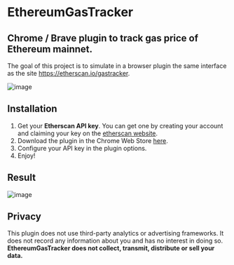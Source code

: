 # EthereumGasTracker
## Chrome / Brave plugin to track gas price of Ethereum mainnet.

The goal of this project is to simulate in a browser plugin the same interface as the site https://etherscan.io/gastracker.

![image](https://user-images.githubusercontent.com/23320254/217003398-7f8b54b1-5de2-4e3e-9688-5b0b3cb3a065.png)

## Installation

1. Get your **Etherscan API key**. You can get one by creating your account and claiming your key on the [etherscan website](https://etherscan.io/myapikey).
2. Download the plugin in the Chrome Web Store [here](https://chromewebstore.google.com/detail/ethereumgastracker/clolhlfckcnabmkhanfdocfddkbkkegk).
3. Configure your API key in the plugin options.
4. Enjoy!

## Result
![image](demo.png)

## Privacy
This plugin does not use third-party analytics or advertising frameworks. It does not record any information about you and has no interest in doing so.
**EthereumGasTracker does not collect, transmit, distribute or sell your data.**
